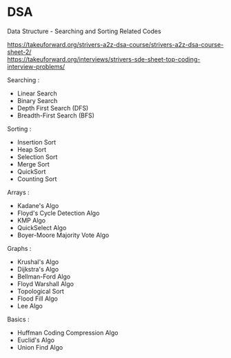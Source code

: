 # DSA
Data Structure - Searching and Sorting Related Codes

https://takeuforward.org/strivers-a2z-dsa-course/strivers-a2z-dsa-course-sheet-2/ <br>
https://takeuforward.org/interviews/strivers-sde-sheet-top-coding-interview-problems/

Searching : 
- Linear Search
- Binary Search
- Depth First Search (DFS)
- Breadth-First Search (BFS)

Sorting : 
- Insertion Sort
- Heap Sort
- Selection Sort
- Merge Sort
- QuickSort
- Counting Sort

Arrays :
- Kadane's Algo
- Floyd's Cycle Detection Algo
- KMP Algo
- QuickSelect Algo
- Boyer-Moore Majority Vote Algo

Graphs :
- Krushal's Algo
- Dijkstra's Algo
- Bellman-Ford Algo
- Floyd Warshall Algo
- Topological Sort
- Flood Fill Algo
- Lee Algo

Basics :
- Huffman Coding Compression Algo
- Euclid's Algo
- Union Find Algo

